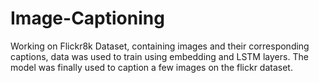 # Image-Captioning

Working on Flickr8k Dataset, containing images and their corresponding captions, data was used to train using embedding and LSTM layers. The model was finally used to caption a few images on the flickr dataset.
